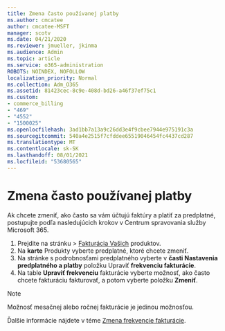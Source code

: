 ```yaml
---
title: Zmena často používanej platby
ms.author: cmcatee
author: cmcatee-MSFT
manager: scotv
ms.date: 04/21/2020
ms.reviewer: jmueller, jkinma
ms.audience: Admin
ms.topic: article
ms.service: o365-administration
ROBOTS: NOINDEX, NOFOLLOW
localization_priority: Normal
ms.collection: Adm_O365
ms.assetid: 81423cec-8c9e-408d-bd26-a46f37ef75c1
ms.custom:
- commerce_billing
- "469"
- "4552"
- "1500025"
ms.openlocfilehash: 3ad1bb7a13a9c26dd3e4f9cbee7944e975191c3a
ms.sourcegitcommit: 540a4e2515f7cfddee65519046454fc4437cd287
ms.translationtype: MT
ms.contentlocale: sk-SK
ms.lasthandoff: 08/01/2021
ms.locfileid: "53680565"
---
```

# <a name="change-how-often-you-pay"></a>Zmena často používanej platby

Ak chcete zmeniť, ako často sa vám účtujú faktúry a platiť za predplatné, postupujte podľa nasledujúcich krokov v Centrum spravovania služby Microsoft 365.

1. Prejdite na stránku  >  [Fakturácia Vašich](https://go.microsoft.com/fwlink/p/?linkid=842054) produktov.
2. Na **karte** Produkty vyberte predplatné, ktoré chcete zmeniť.
3. Na stránke s podrobnosťami predplatného vyberte v **časti Nastavenia predplatného a platby** položku Upraviť **frekvenciu fakturácie**.
4. Na table **Upraviť frekvenciu** fakturácie vyberte možnosť, ako často chcete fakturáciu fakturovať, a potom vyberte položku **Zmeniť**.

> [!NOTE]
> Možnosť mesačnej alebo ročnej fakturácie je jedinou možnosťou.

Ďalšie informácie nájdete v téme [Zmena frekvencie fakturácie](/microsoft-365/commerce/billing-and-payments/change-payment-frequency).